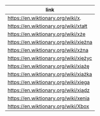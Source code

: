 |link|
|----|
|https://en.wiktionary.org/wiki/x.|
|https://en.wiktionary.org/wiki/xtałt|
|https://en.wiktionary.org/wiki/xże|
|https://en.wiktionary.org/wiki/xiężna|
|https://en.wiktionary.org/wiki/xżna|
|https://en.wiktionary.org/wiki/xiężyc|
|https://en.wiktionary.org/wiki/xiążę|
|https://en.wiktionary.org/wiki/xiążka|
|https://en.wiktionary.org/wiki/xięga|
|https://en.wiktionary.org/wiki/xiądz|
|https://en.wiktionary.org/wiki/xenia|
|https://en.wiktionary.org/wiki/Xbox|
